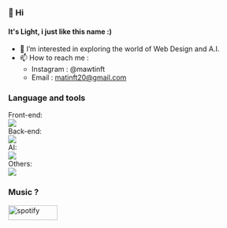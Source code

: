 ### 👋 Hi
#### It's Light, i just like this name :)
- 👀 I’m interested in exploring the world of Web Design and A.I.
- 📫 How to reach me :
   - Instagram : @mawtinft
   - Email : matinft20@gmail.com
### Language and tools
<div>
   Front-end: <br>
   <a href="https://skillicons.dev">
   <img src="https://skillicons.dev/icons?i=css,html,js,nextjs,sass,tailwind,jquery" />
   </a>
   <br>Back-end:<br>
   <a href="https://skillicons.dev">
   <img src="https://skillicons.dev/icons?i=php,flask,fastapi" />
   </a>
   <br>AI:<br>
   <a href="https://skillicons.dev">
   <img src="https://skillicons.dev/icons?i=python,pytorch,tensorflow,sklearn" />
   </a>
   <br>Others:<br>
   <a href="https://skillicons.dev">
   <img src="https://skillicons.dev/icons?i=vscode,ubuntu,vim,postman,git,cpp" />
   </a>
</div>

### Music ?
[<img src="https://img.shields.io/badge/Spotify-1ED760?&style=for-the-badge&logo=spotify&logoColor=white" alt="spotify" width="100" height="30">](https://open.spotify.com/playlist/3rmAzugyov4VI2xGLZgVFA?si=MmND9uRsTdGEo9fea-tx6w)
<!---
matinft7/matinft7 is a ✨ special ✨ repository because its `README.md` (this file) appears on your GitHub profile.
You can click the Preview link to take a look at your changes.
--->
